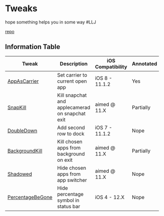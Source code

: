 # Tweaks
hope something helps you in some way \#LLJ

[repo](https://tonyk7.github.io/)

## Information Table

| Tweak | Description |iOS Compatibility | Annotated |
| ----- | ----------- |----------------- | --------- |
| [AppAsCarrier](https://github.com/Tonyk7/Tweaks/tree/master/appascarrier) | Set carrier to current open app | iOS 8 - 11.1.2 | Yes |
| [SnapKill](https://github.com/Tonyk7/Tweaks/tree/master/snapkill) | Kill snapchat and applecamerad on snapchat exit  | aimed @ 11.X | Partially |
| [DoubleDown](https://github.com/Tonyk7/Tweaks/tree/master/doubledown) | Add second row to dock | iOS 7 - 11.1.2 | Nope |
| [BackgroundKill](https://github.com/Tonyk7/Tweaks/tree/master/backgroundkill) | Kill chosen apps from background on exit | aimed @ 11.X | Partially |
| [Shadowed](https://github.com/Tonyk7/Tweaks/tree/master/shadowed) | Hide chosen apps from app switcher | aimed @ 11.X | Nope |
| [PercentageBeGone](https://github.com/Tonyk7/Tweaks/tree/master/percentagebegone) | Hide percentage symbol in status bar | iOS 4 - 12.X | Nope |